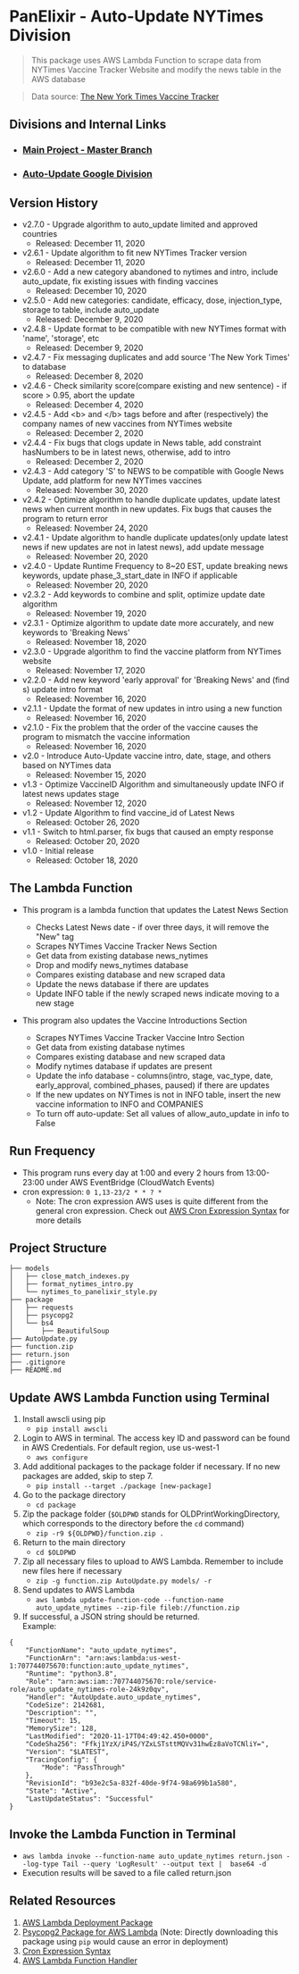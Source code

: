 # PanElixir - Auto-Update NYTimes Division
> This package uses AWS Lambda Function to scrape data from NYTimes Vaccine Tracker Website and modify the news table in the AWS database

> Data source: [The New York Times Vaccine Tracker](https://www.nytimes.com/interactive/2020/science/coronavirus-vaccine-tracker.html)

## **Divisions and Internal Links**
+ ### [Main Project - Master Branch](https://github.com/tonyliunyc/panelixir/tree/master)
+ ### [Auto-Update Google Division](https://github.com/tonyliunyc/panelixir/tree/AutoUpdateGoogle)

## Version History
- v2.7.0 - Upgrade algorithm to auto_update limited and approved countries
    + Released: December 11, 2020
- v2.6.1 - Update algorithm to fit new NYTimes Tracker version
    + Released: December 11, 2020
- v2.6.0 - Add a new category abandoned to nytimes and intro, include auto_update, fix existing issues with finding vaccines
    + Released: December 10, 2020
- v2.5.0 - Add new categories: candidate, efficacy, dose, injection_type, storage to table, include auto_update
    + Released: December 9, 2020
- v2.4.8 - Update format to be compatible with new NYTimes format with 'name', 'storage', etc
    + Released: December 9, 2020
- v2.4.7 - Fix messaging duplicates and add source 'The New York Times' to database
    + Released: December 8, 2020
- v2.4.6 - Check similarity score(compare existing and new sentence) - if score > 0.95, abort the update
    + Released: December 4, 2020
- v2.4.5 - Add \<b\> and \</b\> tags before and after (respectively) the company names of new vaccines from NYTimes website
    + Released: December 2, 2020
- v2.4.4 - Fix bugs that clogs update in News table, add constraint hasNumbers to be in latest news, otherwise, add to intro
    + Released: December 2, 2020
- v2.4.3 - Add category 'S' to NEWS to be compatible with Google News Update, add platform for new NYTimes vaccines
    + Released: November 30, 2020
- v2.4.2 - Optimize algorithm to handle duplicate updates, update latest news when current month in new updates. Fix bugs that causes the program to return error
    + Released: November 24, 2020
- v2.4.1 - Update algorithm to handle duplicate updates(only update latest news if new updates are not in latest news), add update message
    + Released: November 20, 2020
- v2.4.0 - Update Runtime Frequency to 8~20 EST, update breaking news keywords, update phase_3_start_date in INFO if applicable
    + Released: November 20, 2020
- v2.3.2 - Add keywords to combine and split, optimize update date algorithm 
    + Released: November 19, 2020
- v2.3.1 - Optimize algorithm to update date more accurately, and new keywords to 'Breaking News' 
    + Released: November 18, 2020
- v2.3.0 - Upgrade algorithm to find the vaccine platform from NYTimes website 
    + Released: November 17, 2020
- v2.2.0 - Add new keyword 'early approval' for 'Breaking News' and (find <br>s) update intro format
    + Released: November 16, 2020
- v2.1.1 - Update the format of new updates in intro using a new function 
    + Released: November 16, 2020
- v2.1.0 - Fix the problem that the order of the vaccine causes the program to mismatch the vaccine information 
    + Released: November 16, 2020
- v2.0 - Introduce Auto-Update vaccine intro, date, stage, and others based on NYTimes data
    + Released: November 15, 2020
- v1.3 - Optimize VaccineID Algorithm and simultaneously update INFO if latest news updates stage
    + Released: November 12, 2020
- v1.2 - Update Algorithm to find vaccine_id of Latest News 
    + Released: October 26, 2020
- v1.1 - Switch to html.parser, fix bugs that caused an empty response 
    + Released: October 20, 2020
- v1.0 - Initial release 
    + Released: October 18, 2020

## The Lambda Function
- This program is a lambda function that updates the Latest News Section
    - Checks Latest News date - if over three days, it will remove the "New" tag
    - Scrapes NYTimes Vaccine Tracker News Section
    - Get data from existing database news_nytimes
    - Drop and modify news_nytimes database
    - Compares existing database and new scraped data
    - Update the news database if there are updates
    - Update INFO table if the newly scraped news indicate moving to a new stage
    
- This program also updates the Vaccine Introductions Section
    - Scrapes NYTimes Vaccine Tracker Vaccine Intro Section
    - Get data from existing database nytimes
    - Compares existing database and new scraped data
    - Modify nytimes database if updates are present
    - Update the info database - columns(intro, stage, vac_type, date, early_approval, combined_phases, paused) if there are updates
    - If the new updates on NYTimes is not in INFO table, insert the new vaccine information to INFO and COMPANIES
    - To turn off auto-update: Set all values of allow_auto_update in info to False

## Run Frequency
- This program runs every day at 1:00 and every 2 hours from 13:00-23:00 under AWS EventBridge (CloudWatch Events)
- cron expression: `0 1,13-23/2 * * ? *`
    + Note: The cron expression AWS uses is quite different from the general cron expression. Check out [AWS Cron Expression Syntax](https://docs.aws.amazon.com/AmazonCloudWatch/latest/events/ScheduledEvents.html) for more details

## Project Structure
```
├── models
│   ├── close_match_indexes.py
│   ├── format_nytimes_intro.py
│   └── nytimes_to_panelixir_style.py
├── package
│   ├── requests
│   ├── psycopg2
│   └── bs4
│       ├── BeautifulSoup
├── AutoUpdate.py
├── function.zip
├── return.json
├── .gitignore
├── README.md
```

## Update AWS Lambda Function using Terminal
1. Install awscli using pip 
    + `pip install awscli`
2. Login to AWS in terminal. The access key ID and password can be found in AWS Credentials. For default region, use us-west-1
    + `aws configure`
3. Add additional packages to the package folder if necessary. If no new packages are added, skip to step 7.
    + `pip install --target ./package [new-package]`
4. Go to the package directory
    + `cd package`
5. Zip the package folder (`$OLDPWD` stands for OLDPrintWorkingDirectory, which corresponds to the directory before the `cd` command)
    + `zip -r9 ${OLDPWD}/function.zip .`
6. Return to the main directory
    + `cd $OLDPWD`
7. Zip all necessary files to upload to AWS Lambda. Remember to include new files here if necessary
    + `zip -g function.zip AutoUpdate.py models/ -r`
8. Send updates to AWS Lambda
    + `aws lambda update-function-code --function-name auto_update_nytimes --zip-file fileb://function.zip`
9. If successful, a JSON string should be returned. <br>
Example: 
```
{
    "FunctionName": "auto_update_nytimes",
    "FunctionArn": "arn:aws:lambda:us-west-1:707744075670:function:auto_update_nytimes",
    "Runtime": "python3.8",
    "Role": "arn:aws:iam::707744075670:role/service-role/auto_update_nytimes-role-24k9z0qv",
    "Handler": "AutoUpdate.auto_update_nytimes",
    "CodeSize": 2142681,
    "Description": "",
    "Timeout": 15,
    "MemorySize": 128,
    "LastModified": "2020-11-17T04:49:42.450+0000",
    "CodeSha256": "Ffkj1YzX/iP4S/YZxLSTsttMQVv31hwEz8aVoTCNliY=",
    "Version": "$LATEST",
    "TracingConfig": {
        "Mode": "PassThrough"
    },
    "RevisionId": "b93e2c5a-832f-40de-9f74-98a699b1a580",
    "State": "Active",
    "LastUpdateStatus": "Successful"
}

```

## Invoke the Lambda Function in Terminal
+ `aws lambda invoke --function-name auto_update_nytimes return.json --log-type Tail --query 'LogResult' --output text |  base64 -d`
+ Execution results will be saved to a file called return.json


## Related Resources
1. [AWS Lambda Deployment Package](https://docs.aws.amazon.com/lambda/latest/dg/python-package.html)
2. [Psycopg2 Package for AWS Lambda](https://github.com/jkehler/awslambda-psycopg2) (Note: Directly downloading this package using `pip` would cause an error in deployment)
3. [Cron Expression Syntax](https://docs.aws.amazon.com/AmazonCloudWatch/latest/events/ScheduledEvents.html)
4. [AWS Lambda Function Handler](https://docs.aws.amazon.com/lambda/latest/dg/python-handler.html)
